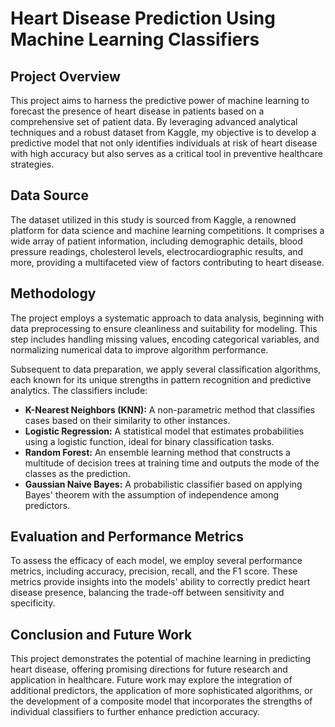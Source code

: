 # Heart Disease Prediction Using Machine Learning Classifiers

## Project Overview

This project aims to harness the predictive power of machine learning to forecast the presence of heart disease in patients based on a comprehensive set of patient data. By leveraging advanced analytical techniques and a robust dataset from Kaggle, my objective is to develop a predictive model that not only identifies individuals at risk of heart disease with high accuracy but also serves as a critical tool in preventive healthcare strategies.

## Data Source

The dataset utilized in this study is sourced from Kaggle, a renowned platform for data science and machine learning competitions. It comprises a wide array of patient information, including demographic details, blood pressure readings, cholesterol levels, electrocardiographic results, and more, providing a multifaceted view of factors contributing to heart disease.

## Methodology

The project employs a systematic approach to data analysis, beginning with data preprocessing to ensure cleanliness and suitability for modeling. This step includes handling missing values, encoding categorical variables, and normalizing numerical data to improve algorithm performance.

Subsequent to data preparation, we apply several classification algorithms, each known for its unique strengths in pattern recognition and predictive analytics. The classifiers include:

- **K-Nearest Neighbors (KNN):** A non-parametric method that classifies cases based on their similarity to other instances.
- **Logistic Regression:** A statistical model that estimates probabilities using a logistic function, ideal for binary classification tasks.
- **Random Forest:** An ensemble learning method that constructs a multitude of decision trees at training time and outputs the mode of the classes as the prediction.
- **Gaussian Naive Bayes:** A probabilistic classifier based on applying Bayes' theorem with the assumption of independence among predictors.

## Evaluation and Performance Metrics

To assess the efficacy of each model, we employ several performance metrics, including accuracy, precision, recall, and the F1 score. These metrics provide insights into the models' ability to correctly predict heart disease presence, balancing the trade-off between sensitivity and specificity.

## Conclusion and Future Work

This project demonstrates the potential of machine learning in predicting heart disease, offering promising directions for future research and application in healthcare. Future work may explore the integration of additional predictors, the application of more sophisticated algorithms, or the development of a composite model that incorporates the strengths of individual classifiers to further enhance prediction accuracy.

